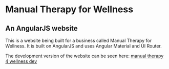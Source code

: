 # Manual Therapy for Wellness

## An AngularJS website

This is a website being built for a business called Manual Therapy for Wellness. It is built on AngularJS and uses
Angular Material and UI Router.

The development version of the website can be seen here: [manual therapy 4 wellness dev](http://www.mt4w-dev.herokuapp.com)
